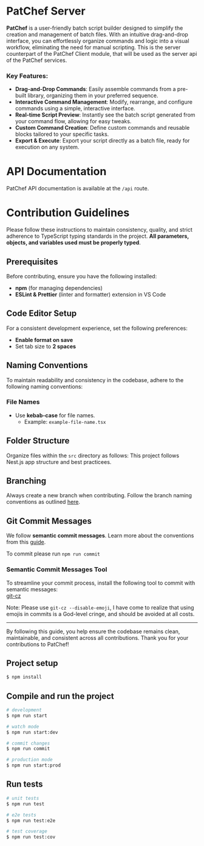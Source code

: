 # PatChef Server
**PatChef** is a user-friendly batch script builder designed to simplify the creation and management of batch files. With an intuitive drag-and-drop interface, you can effortlessly organize commands and logic into a visual workflow, eliminating the need for manual scripting. This is the server counterpart of the PatChef Client module, that will be used as the server api of the PatChef services.

### Key Features:
- **Drag-and-Drop Commands**: Easily assemble commands from a pre-built library, organizing them in your preferred sequence.
- **Interactive Command Management**: Modify, rearrange, and configure commands using a simple, interactive interface.
- **Real-time Script Preview**: Instantly see the batch script generated from your command flow, allowing for easy tweaks.
- **Custom Command Creation**: Define custom commands and reusable blocks tailored to your specific tasks.
- **Export & Execute**: Export your script directly as a batch file, ready for execution on any system.

# API Documentation
PatChef API documentation is available at the ```/api``` route.

# Contribution Guidelines

Please follow these instructions to maintain consistency, quality, and strict adherence to TypeScript typing standards in the project. **All parameters, objects, and variables used must be properly typed**.

## Prerequisites

Before contributing, ensure you have the following installed:

- **npm** (for managing dependencies)
- **ESLint & Prettier** (linter and formatter) extension in VS Code

## Code Editor Setup

For a consistent development experience, set the following preferences:

- **Enable format on save**
- Set tab size to **2 spaces**

## Naming Conventions

To maintain readability and consistency in the codebase, adhere to the following naming conventions:

### File Names
- Use **kebab-case** for file names.
  - Example: `example-file-name.tsx`

## Folder Structure

Organize files within the `src` directory as follows:
This project follows Nest.js app structure and best practicees.

## Branching

Always create a new branch when contributing. Follow the branch naming conventions as outlined [here](https://medium.com/@abhay.pixolo/naming-conventions-for-git-branches-a-cheatsheet-8549feca2534).

## Git Commit Messages

We follow **semantic commit messages**. Learn more about the conventions from this [guide](https://gist.github.com/joshbuchea/6f47e86d2510bce28f8e7f42ae84c716).

To commit please run ```npm run commit```

### Semantic Commit Messages Tool

To streamline your commit process, install the following tool to commit with semantic messages:  
[git-cz](https://github.com/streamich/git-cz)

Note: Please use ```git-cz --disable-emoji```, 
I have come to realize that using emojis in commits is a God-level cringe, and should be avoided at all costs.

---

By following this guide, you help ensure the codebase remains clean, maintainable, and consistent across all contributions. Thank you for your contributions to PatChef!

## Project setup

```bash
$ npm install
```

## Compile and run the project

```bash
# development
$ npm run start

# watch mode
$ npm run start:dev

# commit changes
$ npm run commit

# production mode
$ npm run start:prod
```

## Run tests

```bash
# unit tests
$ npm run test

# e2e tests
$ npm run test:e2e

# test coverage
$ npm run test:cov
```
